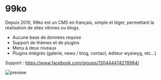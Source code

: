# 99ko

Depuis 2010, 99ko est un CMS en français, simple et léger, permettant la réalisation de sites vitrines ou blogs.


- Aucune base de données requise
- Support de thèmes et de plugins
- Menu à deux niveaux
- Plugins intégrés (galerie, news / blog, contact, éditeur wysiwyg, etc...)

Support : https://www.facebook.com/groups/130444474278984/


![preview](http://www.image-heberg.fr/files/1521205925666350807.jpg)
